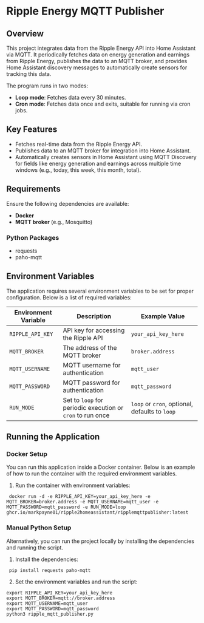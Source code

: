 # Ripple Energy MQTT Publisher

## Overview

This project integrates data from the Ripple Energy API into Home Assistant via MQTT. It periodically fetches data on energy generation and earnings from Ripple Energy, publishes the data to an MQTT broker, and provides Home Assistant discovery messages to automatically create sensors for tracking this data.

The program runs in two modes:

- **Loop mode**: Fetches data every 30 minutes.
- **Cron mode**: Fetches data once and exits, suitable for running via cron jobs.

## Key Features

- Fetches real-time data from the Ripple Energy API.
- Publishes data to an MQTT broker for integration into Home Assistant.
- Automatically creates sensors in Home Assistant using MQTT Discovery for fields like energy generation and earnings across multiple time windows (e.g., today, this week, this month, total).

## Requirements

Ensure the following dependencies are available:

- **Docker** 
- **MQTT broker** (e.g., Mosquitto)

### Python Packages

- requests
- paho-mqtt


## Environment Variables

The application requires several environment variables to be set for proper configuration. Below is a list of required variables:

| Environment Variable | Description | Example Value |
| --- | --- | --- |
| `RIPPLE_API_KEY` | API key for accessing the Ripple API | `your_api_key_here` |
| `MQTT_BROKER` | The address of the MQTT broker | `broker.address` |
| `MQTT_USERNAME` | MQTT username for authentication | `mqtt_user` |
| `MQTT_PASSWORD` | MQTT password for authentication | `mqtt_password` |
| `RUN_MODE` | Set to `loop` for periodic execution or `cron` to run once | `loop` or `cron`, optional, defaults to `loop`|

## Running the Application

### Docker Setup

You can run this application inside a Docker container. Below is an example of how to run the container with the required environment variables.

1.  Run the container with environment variables:
    
   ``` 
	docker run -d -e RIPPLE_API_KEY=your_api_key_here -e MQTT_BROKER=broker.address -e MQTT_USERNAME=mqtt_user -e MQTT_PASSWORD=mqtt_password -e RUN_MODE=loop ghcr.io/markpayne01/ripple2homeassistant/ripplemqttpublisher:latest
```
### Manual Python Setup

Alternatively, you can run the project locally by installing the dependencies and running the script.

1.  Install the dependencies:
        
 ```
  pip install requests paho-mqtt
```
    
2.  Set the environment variables and run the script:
        
```
export RIPPLE_API_KEY=your_api_key_here 
export MQTT_BROKER=mqtt://broker.address 
export MQTT_USERNAME=mqtt_user 
export MQTT_PASSWORD=mqtt_password 
python3 ripple_mqtt_publisher.py
```
    
